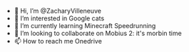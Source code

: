 - 👋 Hi, I’m @ZacharyVilleneuve
- 👀 I’m interested in Google cats
- 🌱 I’m currently learning Minecraft Speedrunning
- 💞️ I’m looking to collaborate on Mobius 2: it's morbin time
- 📫 How to reach me Onedrive

<!---
ZacharyVilleneuve/ZacharyVilleneuve is a ✨ special ✨ repository because its `README.md` (this file) appears on your GitHub profile.
You can click the Preview link to take a look at your changes.
--->
